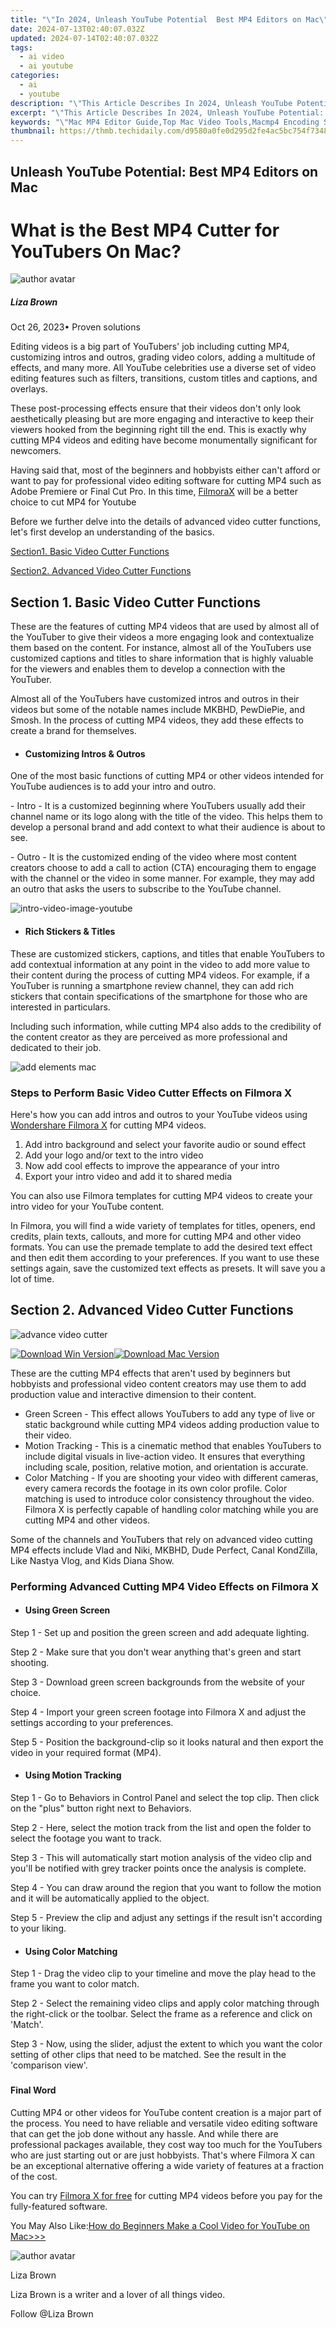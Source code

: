 ```yaml
---
title: "\"In 2024, Unleash YouTube Potential  Best MP4 Editors on Mac\""
date: 2024-07-13T02:40:07.032Z
updated: 2024-07-14T02:40:07.032Z
tags:
  - ai video
  - ai youtube
categories:
  - ai
  - youtube
description: "\"This Article Describes In 2024, Unleash YouTube Potential: Best MP4 Editors on Mac\""
excerpt: "\"This Article Describes In 2024, Unleash YouTube Potential: Best MP4 Editors on Mac\""
keywords: "\"Mac MP4 Editor Guide,Top Mac Video Tools,Macmp4 Encoding Software,Advanced Mac Video Editing,Free Mac MP4 Converter,High-Quality Mac Editors,Streamline YouTube Content\""
thumbnail: https://thmb.techidaily.com/d9580a0fe0d295d2fe4ac5bc754f7348af6d4884ba16ea4dee8b131acea9d9aa.jpg
---
```


## Unleash YouTube Potential: Best MP4 Editors on Mac

# What is the Best MP4 Cutter for YouTubers On Mac?

![author avatar](https://lh5.googleusercontent.com/-AIMmjowaFs4/AAAAAAAAAAI/AAAAAAAAABc/Y5UmwDaI7HU/s250-c-k/photo.jpg)

##### Liza Brown

 Oct 26, 2023• Proven solutions

Editing videos is a big part of YouTubers' job including cutting MP4, customizing intros and outros, grading video colors, adding a multitude of effects, and many more. All YouTube celebrities use a diverse set of video editing features such as filters, transitions, custom titles and captions, and overlays.

These post-processing effects ensure that their videos don't only look aesthetically pleasing but are more engaging and interactive to keep their viewers hooked from the beginning right till the end. This is exactly why cutting MP4 videos and editing have become monumentally significant for newcomers.

Having said that, most of the beginners and hobbyists either can't afford or want to pay for professional video editing software for cutting MP4 such as Adobe Premiere or Final Cut Pro. In this time, [FilmoraX](https://tools.techidaily.com/wondershare/filmora/download/) will be a better choice to cut MP4 for Youtube

Before we further delve into the details of advanced video cutter functions, let's first develop an understanding of the basics.

[Section1\. Basic Video Cutter Functions](#basic-video-cutter-functions)

[Section2\. Advanced Video Cutter Functions](#advanced-video-cutter-functions)

## Section 1.  Basic Video Cutter Functions

These are the features of cutting MP4 videos that are used by almost all of the YouTuber to give their videos a more engaging look and contextualize them based on the content. For instance, almost all of the YouTubers use customized captions and titles to share information that is highly valuable for the viewers and enables them to develop a connection with the YouTuber.

Almost all of the YouTubers have customized intros and outros in their videos but some of the notable names include MKBHD, PewDiePie, and Smosh. In the process of cutting MP4 videos, they add these effects to create a brand for themselves.

* #### Customizing Intros & Outros

One of the most basic functions of cutting MP4 or other videos intended for YouTube audiences is to add your intro and outro.

\- Intro - It is a customized beginning where YouTubers usually add their channel name or its logo along with the title of the video. This helps them to develop a personal brand and add context to what their audience is about to see.

\- Outro - It is the customized ending of the video where most content creators choose to add a call to action (CTA) encouraging them to engage with the channel or the video in some manner. For example, they may add an outro that asks the users to subscribe to the YouTube channel.

![intro-video-image-youtube](https://images.wondershare.com/filmora/Mac-articles/intro-video-image-youtube.jpg)

* #### Rich Stickers & Titles

These are customized stickers, captions, and titles that enable YouTubers to add contextual information at any point in the video to add more value to their content during the process of cutting MP4 videos. For example, if a YouTuber is running a smartphone review channel, they can add rich stickers that contain specifications of the smartphone for those who are interested in particulars.

Including such information, while cutting MP4 also adds to the credibility of the content creator as they are perceived as more professional and dedicated to their job.

![add elements mac](https://images.wondershare.com/filmora/guide/add-elements-mac.jpg)

### **Steps to Perform Basic Video Cutter Effects on Filmora X**

Here's how you can add intros and outros to your YouTube videos using [Wondershare Filmora X](https://tools.techidaily.com/wondershare/filmora/download/) for cutting MP4 videos.

1. Add intro background and select your favorite audio or sound effect
2. Add your logo and/or text to the intro video
3. Now add cool effects to improve the appearance of your intro
4. Export your intro video and add it to shared media

You can also use Filmora templates for cutting MP4 videos to create your intro video for your YouTube content.

In Filmora, you will find a wide variety of templates for titles, openers, end credits, plain texts, callouts, and more for cutting MP4 and other video formats. You can use the premade template to add the desired text effect and then edit them according to your preferences. If you want to use these settings again, save the customized text effects as presets. It will save you a lot of time.

## Section 2.  Advanced Video Cutter Functions

![advance video cutter](https://images.wondershare.com/filmora/Mac-articles/advanced%20video%20cutter.png)

[![Download Win Version](https://images.wondershare.com/filmora/guide/download-btn-win.jpg)](https://tools.techidaily.com/wondershare/filmora/download/)[![Download Mac Version](https://images.wondershare.com/filmora/guide/download-btn-mac.jpg)](https://tools.techidaily.com/wondershare/filmora/download/)

These are the cutting MP4 effects that aren't used by beginners but hobbyists and professional video content creators may use them to add production value and interactive dimension to their content.

* Green Screen - This effect allows YouTubers to add any type of live or static background while cutting MP4 videos adding production value to their video.
* Motion Tracking - This is a cinematic method that enables YouTubers to include digital visuals in live-action video. It ensures that everything including scale, position, relative motion, and orientation is accurate.
* Color Matching - If you are shooting your video with different cameras, every camera records the footage in its own color profile. Color matching is used to introduce color consistency throughout the video. Filmora X is perfectly capable of handling color matching while you are cutting MP4 and other videos.

Some of the channels and YouTubers that rely on advanced video cutting MP4 effects include Vlad and Niki, MKBHD, Dude Perfect, Canal KondZilla, Like Nastya Vlog, and Kids Diana Show.

### Performing Advanced Cutting MP4 Video Effects on Filmora X

* #### Using Green Screen

Step 1 - Set up and position the green screen and add adequate lighting.

Step 2 - Make sure that you don't wear anything that's green and start shooting.

Step 3 - Download green screen backgrounds from the website of your choice.

Step 4 - Import your green screen footage into Filmora X and adjust the settings according to your preferences.

Step 5 - Position the background-clip so it looks natural and then export the video in your required format (MP4).

* #### Using Motion Tracking

Step 1 - Go to Behaviors in Control Panel and select the top clip. Then click on the "plus" button right next to Behaviors.

Step 2 - Here, select the motion track from the list and open the folder to select the footage you want to track.

Step 3 - This will automatically start motion analysis of the video clip and you'll be notified with grey tracker points once the analysis is complete.

Step 4 - You can draw around the region that you want to follow the motion and it will be automatically applied to the object.

Step 5 - Preview the clip and adjust any settings if the result isn't according to your liking.

* #### Using Color Matching

Step 1 - Drag the video clip to your timeline and move the play head to the frame you want to color match.

Step 2 - Select the remaining video clips and apply color matching through the right-click or the toolbar. Select the frame as a reference and click on 'Match'.

Step 3 - Now, using the slider, adjust the extent to which you want the color setting of other clips that need to be matched. See the result in the 'comparison view'.

###

#### Final Word

Cutting MP4 or other videos for YouTube content creation is a major part of the process. You need to have reliable and versatile video editing software that can get the job done without any hassle. And while there are professional packages available, they cost way too much for the YouTubers who are just starting out or are just hobbyists. That's where Filmora X can be an exceptional alternative offering a wide variety of features at a fraction of the cost.

You can try [Filmora X for free](https://tools.techidaily.com/wondershare/filmora/download/) for cutting MP4 videos before you pay for the fully-featured software.

You May Also Like:[How do Beginners Make a Cool Video for YouTube on Mac>>>](https://tools.techidaily.com/wondershare/filmora/download/)[](https://tools.techidaily.com/wondershare/filmora/download/)

![author avatar](https://lh5.googleusercontent.com/-AIMmjowaFs4/AAAAAAAAAAI/AAAAAAAAABc/Y5UmwDaI7HU/s250-c-k/photo.jpg)

Liza Brown

Liza Brown is a writer and a lover of all things video.

Follow @Liza Brown


<ins class="adsbygoogle"
     style="display:block"
     data-ad-format="autorelaxed"
     data-ad-client="ca-pub-7571918770474297"
     data-ad-slot="1223367746"></ins>



<ins class="adsbygoogle"
     style="display:block"
     data-ad-client="ca-pub-7571918770474297"
     data-ad-slot="8358498916"
     data-ad-format="auto"
     data-full-width-responsive="true"></ins>




